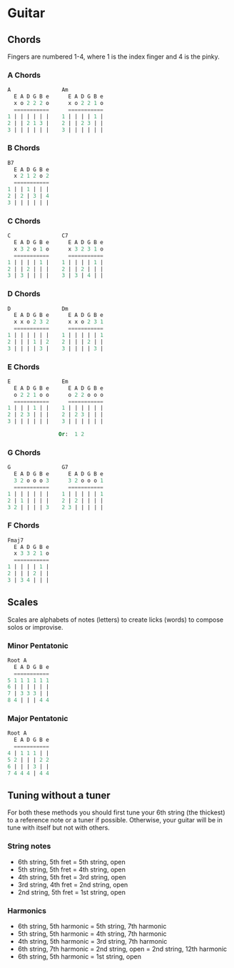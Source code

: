 # Guitar

## Chords

Fingers are numbered 1-4, where 1 is the index finger and 4 is the pinky.

### A Chords

```sql
A                Am
  E A D G B e      E A D G B e
  x o 2 2 2 o      x o 2 2 1 o
  ===========      ===========
1 | | | | | |    1 | | | | 1 |
2 | | 2 1 3 |    2 | | 2 3 | |
3 | | | | | |    3 | | | | | |
```

### B Chords

```sql
B7
  E A D G B e
  x 2 1 2 o 2
  ===========
1 | | 1 | | |
2 | 2 | 3 | 4
3 | | | | | |
```

### C Chords

```sql
C                C7
  E A D G B e      E A D G B e
  x 3 2 o 1 o      x 3 2 3 1 o
  ===========      ===========
1 | | | | 1 |    1 | | | | 1 |
2 | | 2 | | |    2 | | 2 | | |
3 | 3 | | | |    3 | 3 | 4 | |
```

### D Chords

```sql
D                Dm
  E A D G B e      E A D G B e
  x x o 2 3 2      x x o 2 3 1
  ===========      ===========
1 | | | | | |    1 | | | | | 1
2 | | | 1 | 2    2 | | | 2 | |
3 | | | | 3 |    3 | | | | 3 |
```

### E Chords

```sql
E                Em
  E A D G B e      E A D G B e
  o 2 2 1 o o      o 2 2 o o o
  ===========      =========== 
1 | | | 1 | |    1 | | | | | |
2 | 2 3 | | |    2 | 2 3 | | |
3 | | | | | |    3 | | | | | |

                Or:  1 2
```

### G Chords

```sql
G                G7
  E A D G B e      E A D G B e
  3 2 o o o 3      3 2 o o o 1
  ===========      ===========
1 | | | | | |    1 | | | | | 1
2 | 1 | | | |    2 | 2 | | | |
3 2 | | | | 3    2 3 | | | | |
```


### F Chords

```sql
Fmaj7
  E A D G B e
  x 3 3 2 1 o
  ===========
1 | | | | 1 |
2 | | | 2 | |
3 | 3 4 | | |
```

## Scales

Scales are alphabets of notes (letters) to create licks (words) to compose solos or improvise.

### Minor Pentatonic
```sql
Root A
  E A D G B e
  ===========
5 1 1 1 1 1 1
6 | | | | | |
7 | 3 3 3 | |
8 4 | | | 4 4
```

### Major Pentatonic
```sql
Root A
  E A D G B e
  ===========
4 | 1 1 1 | |
5 2 | | | 2 2
6 | | | 3 | |
7 4 4 4 | 4 4
```

## Tuning without a tuner

For both these methods you should first tune your 6th string (the thickest) to a reference note or a tuner if possible.
Otherwise, your guitar will be in tune with itself but not with others.

### String notes

- 6th string, 5th fret = 5th string, open
- 5th string, 5th fret = 4th string, open
- 4th string, 5th fret = 3rd string, open
- 3rd string, 4th fret = 2nd string, open
- 2nd string, 5th fret = 1st string, open

### Harmonics

- 6th string, 5th harmonic = 5th string, 7th harmonic
- 5th string, 5th harmonic = 4th string, 7th harmonic
- 4th string, 5th harmonic = 3rd string, 7th harmonic
- 6th string, 7th harmonic = 2nd string, open = 2nd string, 12th harmonic
- 6th string, 5th harmonic = 1st string, open
